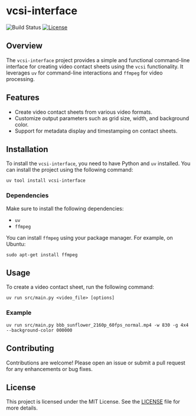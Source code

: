 # vcsi-interface

![Build Status](https://github.com/yourusername/vcsi-interface/actions/workflows/testing.yml/badge.svg)
[![License](https://img.shields.io/badge/license-MIT-blue.svg)](http://opensource.org/licenses/MIT)

## Overview

The `vcsi-interface` project provides a simple and functional command-line interface for creating video contact sheets using the `vcsi` functionality. It leverages `uv` for command-line interactions and `ffmpeg` for video processing.

## Features

- Create video contact sheets from various video formats.
- Customize output parameters such as grid size, width, and background color.
- Support for metadata display and timestamping on contact sheets.

## Installation

To install the `vcsi-interface`, you need to have Python and `uv` installed. You can install the project using the following command:

```
uv tool install vcsi-interface
```

### Dependencies

Make sure to install the following dependencies:

- `uv`
- `ffmpeg`

You can install `ffmpeg` using your package manager. For example, on Ubuntu:

```
sudo apt-get install ffmpeg
```

## Usage

To create a video contact sheet, run the following command:

```
uv run src/main.py <video_file> [options]
```

### Example

```
uv run src/main.py bbb_sunflower_2160p_60fps_normal.mp4 -w 830 -g 4x4 --background-color 000000
```

## Contributing

Contributions are welcome! Please open an issue or submit a pull request for any enhancements or bug fixes.

## License

This project is licensed under the MIT License. See the [LICENSE](LICENSE) file for more details.